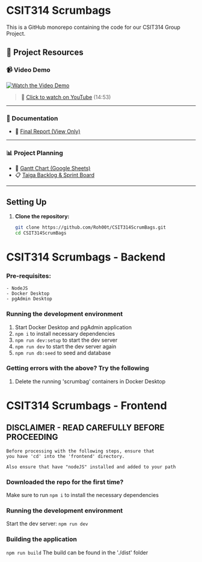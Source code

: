 # CSIT314 Scrumbags

This is a GitHub monorepo containing the code for our CSIT314 Group Project.

## 📂 Project Resources

### 📹 Video Demo
[![Watch the Video Demo](https://img.youtube.com/vi/Xr3Xc3_fczg/0.jpg)](https://youtu.be/Xr3Xc3_fczg)
> 🔗 [Click to watch on YouTube](https://youtu.be/Xr3Xc3_fczg) (14:53)

---

### 📝 Documentation
- 📄 [Final Report (View Only)](https://uowmailedu-my.sharepoint.com/:w:/g/personal/rp863_uowmail_edu_au/EdY5kNCVEQ1FtZA6aJTfvo4B3Ubx6rt6mFJBU8SGydW3Aw?e=dDEViz)

---

### 📊 Project Planning
- 📅 [Gantt Chart (Google Sheets)](https://docs.google.com/spreadsheets/d/1SJM-ADDR-Ly5h_FfYFsgKHPNKgxdTiRJYzL-ZkaZfgg/edit?usp=sharing)
- 📋 [Taiga Backlog & Sprint Board](https://tree.taiga.io/project/roh00t-scrumbags/backlog)

---


## Setting Up

1. **Clone the repository:**
   ```sh
   git clone https://github.com/Roh00t/CSIT314ScrumBags.git
   cd CSIT314ScrumBags

# CSIT314 Scrumbags - Backend

### Pre-requisites:

```
- NodeJS
- Docker Desktop
- pgAdmin Desktop
```

### Running the development environment

1. Start Docker Desktop and pgAdmin application
2. `npm i` to install necessary dependencies
3. `npm run dev:setup` to start the dev server
4. `npm run dev` to start the dev server again
5. `npm run db:seed` to seed and database
### Getting errors with the above? Try the following

1. Delete the running 'scrumbag' containers in Docker Desktop

# CSIT314 Scrumbags - Frontend

## DISCLAIMER - READ CAREFULLY BEFORE PROCEEDING
```
Before processing with the following steps, ensure that 
you have 'cd' into the 'frontend' directory.

Also ensure that have "nodeJS" installed and added to your path
```

### Downloaded the repo for the first time?
Make sure to run ```npm i``` to install the necessary dependencies

### Running the development environment
Start the dev server: ```npm run dev```

### Building the application
```npm run build```
The build can be found in the './dist' folder

